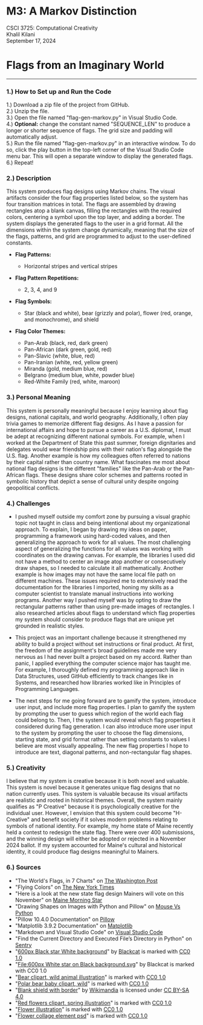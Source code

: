 # M3: A Markov Distinction
CSCI 3725: Computational Creativity\
Khalil Kilani\
September 17, 2024

# Flags from an Imaginary World

***

### 1.) How to Set up and Run the Code
1.) Download a zip file of the project from GitHub.\
2.) Unzip the file.\
3.) Open the file named "flag-gen-markov.py" in Visual Studio Code.\
4.) **Optional:** change the constant named "SEQUENCE_LEN" to produce a longer or shorter sequence of flags. The grid size and padding will automatically adjust.\
5.) Run the file named "flag-gen-markov.py" in an interactive window. To do so, click the play button in the top-left corner of the Visual Studio Code menu bar. This will open a separate window to display the generated flags.\
6.) Repeat!

### 2.) Description
This system produces flag designs using Markov chains. The visual artifacts consider the four flag properties listed below, so the system has four transition matrices in total. The flags are assembled by drawing rectangles atop a blank canvas, filling the rectangles with the required colors, centering a symbol upon the top layer, and adding a border. The system displays the generated flags to the user in a grid format. All the dimensions within the system change dynamically, meaning that the size of the flags, patterns, and grid are programmed to adjust to the user-defined constants.

- **Flag Patterns:**
    * Horizontal stripes and vertical stripes

- **Flag Pattern Repetitions:**
    * 2, 3, 4, and 9

- **Flag Symbols:**
    * Star (black and white), bear (grizzly and polar), flower (red, orange, and monochrome), and shield

- **Flag Color Themes:**
    * Pan-Arab (black, red, dark green)
    * Pan-African (dark green, gold, red)
    * Pan-Slavic (white, blue, red)
    * Pan-Iranian (white, red, yellow green)
    * Miranda (gold, medium blue, red)
    * Belgrano (medium blue, white, powder blue)
    * Red-White Family (red, white, maroon)

### 3.) Personal Meaning
This system is personally meaningful because I enjoy learning about flag designs, national capitals, and world geography. Additionally, I often play trivia games to memorize different flag designs. As I have a passion for international affairs and hope to pursue a career as a U.S. diplomat, I must be adept at recognizing different national symbols. For example, when I worked at the Department of State this past summer, foreign dignitaries and delegates would wear friendship pins with their nation's flag alongside the U.S. flag. Another example is how my colleagues often referred to nations by their capital rather than country name. What fascinates me most about national flag designs is the different "families" like the Pan-Arab or the Pan-African flags. These designs share color schemes and patterns rooted in symbolic history that depict a sense of cultural unity despite ongoing geopolitical conflicts.

### 4.) Challenges
* I pushed myself outside my comfort zone by pursuing a visual graphic topic not taught in class and being intentional about my organizational approach. To explain, I began by drawing my ideas on paper, programming a framework using hard-coded values, and then generalizing the approach to work for all values. The most challenging aspect of generalizing the functions for all values was working with coordinates on the drawing canvas. For example, the libraries I used did not have a method to center an image atop another or consecutively draw shapes, so I needed to calculate it all mathematically. Another example is how images may not have the same local file path on different machines. These issues required me to extensively read the documentation for the libraries I imported, honing my skills as a computer scientist to translate manual instructions into working programs. Another way I pushed myself was by opting to draw the rectangular patterns rather than using pre-made images of rectangles. I also researched articles about flags to understand which flag properties my system should consider to produce flags that are unique yet grounded in realistic styles.

* This project was an important challenge because it strengthened my ability to build a project without set instructions or final product. At first, the freedom of the assignment's broad guidelines made me very nervous as I had never built a project based on my accord. Rather than panic, I applied everything the computer science major has taught me. For example, I thoroughly defined my programming approach like in Data Structures, used GitHub efficiently to track changes like in Systems, and researched how libraries worked like in Principles of Programming Languages.

* The next steps for me going forward are to gamify the system, introduce user input, and include more flag properties. I plan to gamify the system by prompting the user to guess which region of the world each flag could belong to. Then, I the system would reveal which flag properties it considered during flag generation. I can also introduce more user input to the system by prompting the user to choose the flag dimensions, starting state, and grid format rather than setting constants to values I believe are most visually appealing. The new flag properties I hope to introduce are text, diagonal patterns, and non-rectangular flag shapes.

### 5.) Creativity
I believe that my system is creative because it is both novel and valuable. This system is novel because it generates unique flag designs that no nation currently uses. This system is valuable because its visual artifacts are realistic and rooted in historical themes. Overall, the system mainly qualifies as "P Creative" because it is psychologically creative for the individual user. However, I envision that this system could become "H-Creative" and benefit society if it solves modern problems relating to symbols of national identity. For example, my home state of Maine recently held a contest to redesign the state flag. There were over 400 submissions, and the winning design will either be adopted or rejected in a November 2024 ballot. If my system accounted for Maine's cultural and historical identity, it could produce flag designs meaningful to Mainers.

### 6.) Sources
* "The World's Flags, in 7 Charts" on [The Washington Post](https://www.washingtonpost.com/news/wonk/wp/2016/04/07/the-worlds-flags-in-7-charts/)
* "Flying Colors" on [The New York Times](https://www.nytimes.com/2023/08/20/briefing/state-flags.html)
* "Here is a look at the new state flag design Mainers will vote on this November" on [Maine Morning Star](https://mainemorningstar.com/briefs/here-is-a-look-at-the-new-state-flag-design-mainers-will-vote-on-this-november/)
* "Drawing Shapes on Images with Python and Pillow" on [Mouse Vs Python](https://www.blog.pythonlibrary.org/2021/02/23/drawing-shapes-on-images-with-python-and-pillow/)
* "Pillow 10.4.0 Documentation" on [Pillow](https://pillow.readthedocs.io/en/stable/index.html)
* "Matplotlib 3.9.2 Documentation" on [Matplotlib](https://matplotlib.org/stable/index.html)
* "Markdown and Visual Studio Code" on [Visual Studio Code](https://code.visualstudio.com/docs/languages/markdown)
* "Find the Current Directory and Executed File’s Directory in Python" on [Sentry](https://sentry.io/answers/find-the-current-directory-and-executed-file-s-directory-in-python/)
* "[600px Black star White background](https://commons.wikimedia.org/w/index.php?curid=49939362)" by [Blackcat](https://commons.wikimedia.org/wiki/User:Blackcat) is marked with [CC0 1.0](https://creativecommons.org/publicdomain/zero/1.0/deed.en?ref=openverse)
* "[File:600px White star on Black background.svg](https://commons.wikimedia.org/w/index.php?curid=46329297)" by Blackcat is marked with CC0 1.0
* "[Bear clipart, wild animal illustration](https://www.rawpixel.com/image/6286373/vector-public-domain-illustrations)" is marked with [CC0 1.0](https://creativecommons.org/publicdomain/zero/1.0/?ref=openverse)
* "[Polar bear baby clipart, wild](https://www.rawpixel.com/image/6285856/vector-sticker-public-domain-illustrations)" is marked with [CC0 1.0](https://creativecommons.org/publicdomain/zero/1.0/?ref=openverse)
* "[Blank shield with border](https://commons.wikimedia.org/w/index.php?curid=62442940)" by [Wikimandia](https://commons.wikimedia.org/wiki/User:Wikimandia) is licensed under [CC BY-SA 4.0](https://creativecommons.org/licenses/by-sa/4.0/?ref=openverse)
* "[Red flowers clipart, spring illustration](https://www.rawpixel.com/image/6334793/psd-plant-flowers-sticker)" is marked with [CC0 1.0](https://creativecommons.org/publicdomain/zero/1.0/?ref=openverse)
* "[Flower illustration](https://www.rawpixel.com/image/9069754/image-rose-flower-plant)" is marked with [CC0 1.0](https://creativecommons.org/publicdomain/zero/1.0/?ref=openverse)
* "[Flower collage element psd](https://www.rawpixel.com/image/7646965/psd-flower-plant-pattern)" is marked with [CC0 1.0](https://creativecommons.org/publicdomain/zero/1.0/?ref=openverse)